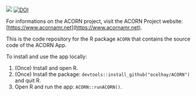 <!-- GitHub badges: start -->
[![](https://img.shields.io/badge/devel%20version-1.3-blue.svg)](https://github.com/ocelhay/ACORN/)
[![DOI](https://zenodo.org/badge/232677929.svg)](https://zenodo.org/badge/latestdoi/232677929)
<!-- GitHub badges: end -->

For informations on the ACORN project,  visit the ACORN Project website: [https://www.acornamr.net](https://www.acornamr.net).

This is the code repository for the R package `ACORN` that contains the source code of the ACORN App.

To install and use the app locally:

1. (Once) Install and open R.
2. (Once) Install the package: `devtools::install_github("ocelhay/ACORN")` and quit R.
3. Open R and run the app: `ACORN::runACORN()`.

